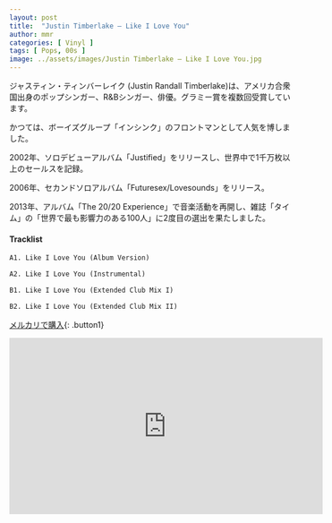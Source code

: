 ```yaml
---
layout: post
title:  "Justin Timberlake – Like I Love You"
author: mmr
categories: [ Vinyl ]
tags: [ Pops, 00s ]
image: ../assets/images/Justin Timberlake – Like I Love You.jpg
---
```


ジャスティン・ティンバーレイク (Justin Randall Timberlake)は、アメリカ合衆国出身のポップシンガー、R&Bシンガー、俳優。グラミー賞を複数回受賞しています。

かつては、ボーイズグループ「インシンク」のフロントマンとして人気を博しました。

2002年、ソロデビューアルバム「Justified」をリリースし、世界中で1千万枚以上のセールスを記録。

2006年、セカンドソロアルバム「Futuresex/Lovesounds」をリリース。

2013年、アルバム「The 20/20 Experience」で音楽活動を再開し、雑誌「タイム」の「世界で最も影響力のある100人」に2度目の選出を果たしました。

#### Tracklist
```md
A1. Like I Love You (Album Version)

A2. Like I Love You (Instrumental)

B1. Like I Love You (Extended Club Mix I)

B2. Like I Love You (Extended Club Mix II)
```

[メルカリで購入](https://jp.mercari.com/item/m72848446961?afid=6142608987){: .button1}


<iframe width="560" height="315" src="https://www.youtube.com/embed/8NUj0B1IoiM?si=m25YnUvOMt-ZEi7N" title="YouTube video player" frameborder="0" allow="accelerometer; autoplay; clipboard-write; encrypted-media; gyroscope; picture-in-picture; web-share" referrerpolicy="strict-origin-when-cross-origin" allowfullscreen></iframe>
